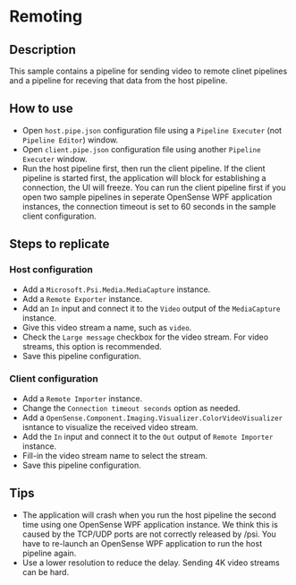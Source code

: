 # Remoting

## Description

This sample contains a pipeline for sending video to remote clinet pipelines and a pipeline for receving that data from the host pipeline.

## How to use

+ Open `host.pipe.json` configuration file using a `Pipeline Executer` (not `Pipeline Editor`) window.
+ Open `client.pipe.json` configuration file using another `Pipeline Executer` window.
+ Run the host pipeline first, then run the client pipeline. If the client pipeline is started first, the application will block for establishing a connection, the UI will freeze. You can run the client pipeline first if you open two sample pipelines in seperate OpenSense WPF application instances, the connection timeout is set to 60 seconds in the sample client configuration.

## Steps to replicate

### Host configuration

+ Add a `Microsoft.Psi.Media.MediaCapture` instance.
+ Add a `Remote Exporter` instance.
+ Add an `In` input and connect it to the `Video` output of the `MediaCapture` instance.
+ Give this video stream a name, such as `video`.
+ Check the `Large message` checkbox for the video stream. For video streams, this option is recommended.
+ Save this pipeline configuration.

### Client configuration

+ Add a `Remote Importer` instance.
+ Change the `Connection timeout seconds` option as needed.
+ Add a `OpenSense.Component.Imaging.Visualizer.ColorVideoVisualizer` isntance to visualize the received video stream.
+ Add the `In` input and connect it to the `Out` output of `Remote Importer` instance.
+ Fill-in the video stream name to select the stream.
+ Save this pipeline configuration.

## Tips

+ The application will crash when you run the host pipeline the second time using one OpenSense WPF application instance. We think this is caused by the TCP/UDP ports are not correctly released by /psi. You have to re-launch an OpenSense WPF application to run the host pipeline again.
+ Use a lower resolution to reduce the delay. Sending 4K video streams can be hard.

